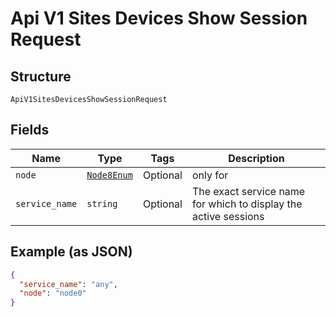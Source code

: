 
# Api V1 Sites Devices Show Session Request

## Structure

`ApiV1SitesDevicesShowSessionRequest`

## Fields

| Name | Type | Tags | Description |
|  --- | --- | --- | --- |
| `node` | [`Node8Enum`](../../doc/models/node-8-enum.md) | Optional | only for |
| `service_name` | `string` | Optional | The exact service name for which to display the active sessions |

## Example (as JSON)

```json
{
  "service_name": "any",
  "node": "node0"
}
```

